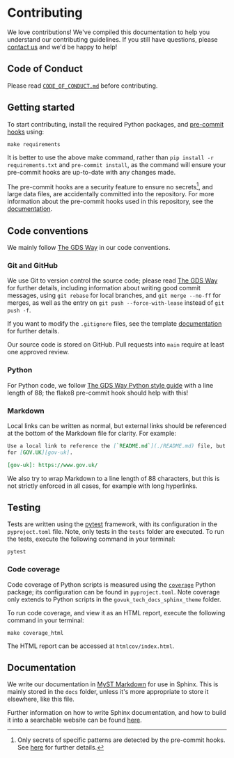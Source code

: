 # Contributing

We love contributions! We've compiled this documentation to help you understand our
contributing guidelines. If you still have questions, please [contact us][email] and
we'd be happy to help!

## Code of Conduct

Please read [`CODE_OF_CONDUCT.md`][code-of-conduct] before contributing.

## Getting started

To start contributing, install the required Python packages, and
[pre-commit hooks][pre-commit] using:

```shell
make requirements
```

It is better to use the above make command, rather than
`pip install -r requirements.txt` and `pre-commit install`, as the command will ensure
your pre-commit hooks are up-to-date with any changes made.

The pre-commit hooks are a security feature to ensure no secrets[^1], and large data
files, are accidentally committed into the repository. For more information about the
pre-commit hooks used in this repository, see the
[documentation][docs-pre-commit-hooks].

[^1]: Only secrets of specific patterns are detected by the pre-commit hooks. See
      [here][docs-pre-commit-hooks-secrets-definition] for further details.

## Code conventions

We mainly follow [The GDS Way][gds-way] in our code conventions.

### Git and GitHub

We use Git to version control the source code; please read [The GDS Way][gds-way-git]
for further details, including information about writing good commit messages, using
`git rebase` for local branches, and `git merge --no-ff` for merges, as well as the
entry on `git push --force-with-lease` instead of `git push -f`.

If you want to modify the `.gitignore` files, see the template
[documentation][docs-updating-gitignore] for further details.

Our source code is stored on GitHub. Pull requests into `main` require at least one
approved review.

### Python

For Python code, we follow [The GDS Way Python style guide][gds-way-python] with a line
length of 88; the flake8 pre-commit hook should help with this!

### Markdown

Local links can be written as normal, but external links should be referenced at the
bottom of the Markdown file for clarity. For example:

```md
Use a local link to reference the [`README.md`](./README.md) file, but an external link
for [GOV.UK][gov-uk].

[gov-uk]: https://www.gov.uk/
```

We also try to wrap Markdown to a line length of 88 characters, but this is not
strictly enforced in all cases, for example with long hyperlinks.

## Testing

Tests are written using the [pytest][pytest] framework, with its configuration in the
`pyproject.toml` file. Note, only tests in the `tests` folder are executed. To run the
tests, execute the following command in your terminal:

```shell
pytest
```

### Code coverage

Code coverage of Python scripts is measured using the [`coverage`][coverage] Python
package; its configuration can be found in `pyproject.toml`. Note coverage only extends
to Python scripts in the `govuk_tech_docs_sphinx_theme` folder.

To run code coverage, and view it as an HTML report, execute the following command in
your terminal:

```shell
make coverage_html
```

The HTML report can be accessed at `htmlcov/index.html`.

## Documentation

We write our documentation in [MyST Markdown][myst] for use in Sphinx. This is mainly
stored in the `docs` folder, unless it's more appropriate to store it elsewhere, like
this file.

Further information on how to write Sphinx documentation, and how to build it into a
searchable website can be found [here][docs-write-sphinx-documentation].

[code-of-conduct]: ./CODE_OF_CONDUCT.md
[coverage]: https://coverage.readthedocs.io/
[docs-pre-commit-hooks]: ./pre_commit_hooks.md
[docs-pre-commit-hooks-secrets-definition]: ./pre_commit_hooks.md#definition-of-a-secret-according-to-detect-secrets
[docs-updating-gitignore]: ./updating_gitignore.md
[docs-write-sphinx-documentation]: ./writing_sphinx_documentation.md
[email]: mailto:gdsdatascience@digital.cabinet-office.gov.uk
[gds-way]: https://gds-way.cloudapps.digital/
[gds-way-git]: https://gds-way.cloudapps.digital/standards/source-code.html
[gds-way-python]: https://gds-way.cloudapps.digital/manuals/programming-languages/python/python.html#python-style-guide
[myst]: https://myst-parser.readthedocs.io/
[pre-commit]: https://pre-commit.com/
[pytest]: https://docs.pytest.org/
